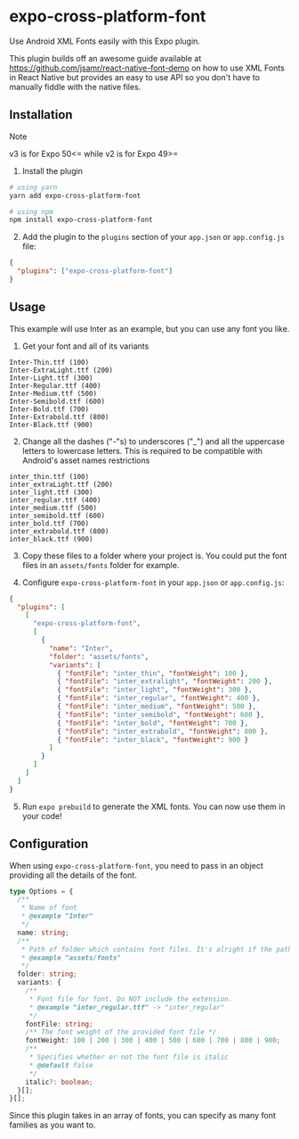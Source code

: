 # expo-cross-platform-font

Use Android XML Fonts easily with this Expo plugin.

This plugin builds off an awesome guide available at https://github.com/jsamr/react-native-font-demo on how to use XML Fonts in React Native but provides an easy to use API so you don't have to manually fiddle with the native files.

## Installation

> [!NOTE]  
> v3 is for Expo 50<= while v2 is for Expo 49>=

1. Install the plugin

```bash
# using yarn
yarn add expo-cross-platform-font

# using npm
npm install expo-cross-platform-font
```

2. Add the plugin to the `plugins` section of your `app.json` or `app.config.js` file:

```json
{
  "plugins": ["expo-cross-platform-font"]
}
```

## Usage

This example will use Inter as an example, but you can use any font you like.

1. Get your font and all of its variants

```
Inter-Thin.ttf (100)
Inter-ExtraLight.ttf (200)
Inter-Light.ttf (300)
Inter-Regular.ttf (400)
Inter-Medium.ttf (500)
Inter-Semibold.ttf (600)
Inter-Bold.ttf (700)
Inter-Extrabold.ttf (800)
Inter-Black.ttf (900)
```

2. Change all the dashes ("-"s) to underscores ("\_") and all the uppercase letters to lowercase letters. This is required to be compatible with Android's asset names restrictions

```
inter_thin.ttf (100)
inter_extraLight.ttf (200)
inter_light.ttf (300)
inter_regular.ttf (400)
inter_medium.ttf (500)
inter_semibold.ttf (600)
inter_bold.ttf (700)
inter_extrabold.ttf (800)
inter_black.ttf (900)
```

3. Copy these files to a folder where your project is. You could put the font files in an `assets/fonts` folder for example.

4. Configure `expo-cross-platform-font` in your `app.json` or `app.config.js`:

```json
{
  "plugins": [
    [
      "expo-cross-platform-font",
      [
        {
          "name": "Inter",
          "folder": "assets/fonts",
          "variants": [
            { "fontFile": "inter_thin", "fontWeight": 100 },
            { "fontFile": "inter_extralight", "fontWeight": 200 },
            { "fontFile": "inter_light", "fontWeight": 300 },
            { "fontFile": "inter_regular", "fontWeight": 400 },
            { "fontFile": "inter_medium", "fontWeight": 500 },
            { "fontFile": "inter_semibold", "fontWeight": 600 },
            { "fontFile": "inter_bold", "fontWeight": 700 },
            { "fontFile": "inter_extrabold", "fontWeight": 800 },
            { "fontFile": "inter_black", "fontWeight": 900 }
          ]
        }
      ]
    ]
  ]
}
```

5. Run `expo prebuild` to generate the XML fonts. You can now use them in your code!

## Configuration

When using `expo-cross-platform-font`, you need to pass in an object providing all the details of the font.

```ts
type Options = {
  /**
   * Name of font
   * @example "Inter"
   */
  name: string;
  /**
   * Path of folder which contains font files. It's alright if the path is relative.
   * @example "assets/fonts"
   */
  folder: string;
  variants: {
    /**
     * Font file for font. Do NOT include the extension.
     * @example "inter_regular.ttf" -> "inter_regular"
     */
    fontFile: string;
    /** The font weight of the provided font file */
    fontWeight: 100 | 200 | 300 | 400 | 500 | 600 | 700 | 800 | 900;
    /**
     * Specifies whether or not the font file is italic
     * @default false
     */
    italic?: boolean;
  }[];
}[];
```

Since this plugin takes in an array of fonts, you can specify as many font families as you want to.
